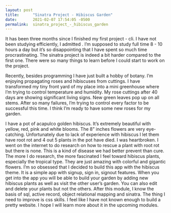 ```yaml
---
layout: post
title:      "Sinatra Project - Hibiscus Garden"
date:       2021-02-07 17:54:05 -0500
permalink:  sinatra_project_-_hibiscus_garden
---
```



It has been three months since I finished my first project - cli. I have not been studying efficiently, I admitted . I’m supposed to study full time 8 - 10 hours a day but it’s so disappointing that I have spent so much time procrastinating. The sinatra project is indeed a bit harder compared to the first one. There were so many things to learn before I could start to work on the project.

Recently, besides programming I have just built a hobby of botany. I’m enjoying propagating roses and hibiscuses from cuttings. I have transformed my tiny front yard of my place into a mini greenhouse where I’m trying to control temperature and humidity. My rose cuttings after 40 days are showing significant living signs. New green leaves pop up on all stems. After so many failures, I’m trying to control every factor to be successful this time.  I think I’m ready to have some new roses for my garden. 

I have a pot of acapulco golden hibiscus. It’s extremely beautiful with yellow, red, pink and white blooms. The 8” inches flowers are very eye-catching. Unfortunately due to lack of experience with hibiscus I let them have root rot and 4 out 5 plants in the pot have died. I was heartbroken. I went on the internet to do research on how to rescue a plant with root rot but there is none. This is a kind of disease we had better prevent than cure. The more I do research, the more fascinated I feel toward hibiscus plants, especially the tropical type. They are just amazing with colorful and gigantic flowers. I’m so obsessed that I decided to build this app with the hibiscus theme.  It is a simple app with signup, sign in, signout  features. When you get into the app you will be able to build your garden by adding new hibiscus plants as well as visit the other user’s garden. You can also edit and delete your plants but not the others.  After this module, I know the basis of sql, active record, object relational mapping and sinatra. The thing I need to improve is css skills. I feel like I have not known enough to build a pretty website. I hope I will learn more about it in the upcoming modules.

